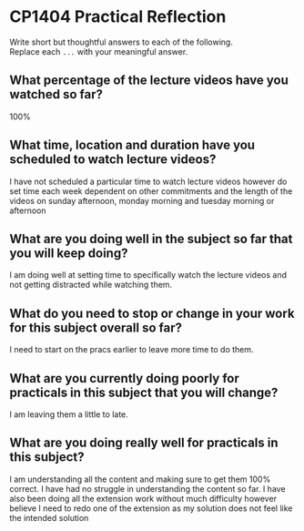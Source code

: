 # CP1404 Practical Reflection

Write short but thoughtful answers to each of the following.  
Replace each `...` with your meaningful answer.

## What percentage of the lecture videos have you watched so far?

100%

## What time, location and duration have you scheduled to watch lecture videos?

I have not scheduled a particular time to watch lecture videos however do set time each week dependent on other 
commitments and the length of the videos on sunday afternoon, monday morning and tuesday morning or afternoon

## What are you doing well in the subject so far that you will keep doing?

I am doing well at setting time to specifically watch the lecture videos and not getting distracted while watching them.

## What do you need to stop or change in your work for this subject overall so far?

I need to start on the pracs earlier to leave more time to do them.

## What are you currently doing poorly for practicals in this subject that you will change?

I am leaving them a little to late.

## What are you doing really well for practicals in this subject?

I am understanding all the content and making sure to get them 100% correct. I have had no struggle in understanding 
the content so far. I have also been doing all the extension work without much difficulty however believe I need to 
redo one of the extension as my solution does not feel like the intended solution
